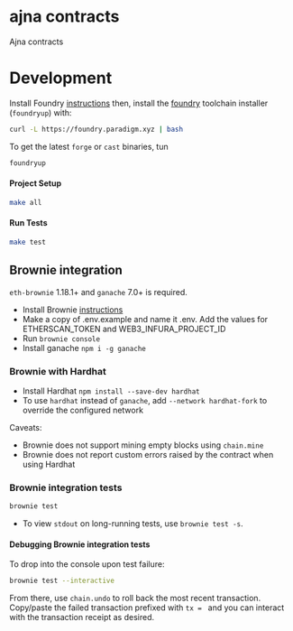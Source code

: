 # ajna contracts

Ajna contracts

# Development

Install Foundry [instructions](https://github.com/gakonst/foundry/blob/master/README.md#installation)  then, install the [foundry](https://github.com/gakonst/foundry) toolchain installer (`foundryup`) with:

```bash
curl -L https://foundry.paradigm.xyz | bash
```

To get the latest `forge` or `cast` binaries, tun

```bash
foundryup
```

#### Project Setup

```bash
make all
```

#### Run Tests

```bash
make test
```

## Brownie integration

`eth-brownie` 1.18.1+ and `ganache` 7.0+ is required.
- Install Brownie [instructions](https://eth-brownie.readthedocs.io/en/stable/install.html)
- Make a copy of .env.example and name it .env. Add the values for ETHERSCAN_TOKEN and WEB3_INFURA_PROJECT_ID
- Run `brownie console`
- Install ganache `npm i -g ganache`

### Brownie with Hardhat
- Install Hardhat `npm install --save-dev hardhat`
- To use `hardhat` instead of `ganache`, add `--network hardhat-fork` to override the configured network

Caveats:
- Brownie does not support mining empty blocks using `chain.mine`
- Brownie does not report custom errors raised by the contract when using Hardhat

### Brownie integration tests

```bash
brownie test
```
  - To view `stdout` on long-running tests, use `brownie test -s`.

#### Debugging Brownie integration tests

To drop into the console upon test failure:
```bash
brownie test --interactive
```

From there, use `chain.undo` to roll back the most recent transaction.
Copy/paste the failed transaction prefixed with `tx = ` and you can interact 
with the transaction receipt as desired.

